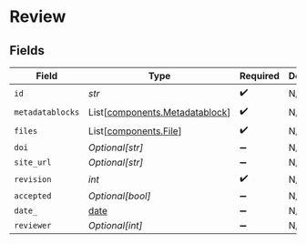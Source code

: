 # Review


## Fields

| Field                                                                      | Type                                                                       | Required                                                                   | Description                                                                |
| -------------------------------------------------------------------------- | -------------------------------------------------------------------------- | -------------------------------------------------------------------------- | -------------------------------------------------------------------------- |
| `id`                                                                       | *str*                                                                      | :heavy_check_mark:                                                         | N/A                                                                        |
| `metadatablocks`                                                           | List[[components.Metadatablock](../../models/components/metadatablock.md)] | :heavy_check_mark:                                                         | N/A                                                                        |
| `files`                                                                    | List[[components.File](../../models/components/file.md)]                   | :heavy_check_mark:                                                         | N/A                                                                        |
| `doi`                                                                      | *Optional[str]*                                                            | :heavy_minus_sign:                                                         | N/A                                                                        |
| `site_url`                                                                 | *Optional[str]*                                                            | :heavy_minus_sign:                                                         | N/A                                                                        |
| `revision`                                                                 | *int*                                                                      | :heavy_check_mark:                                                         | N/A                                                                        |
| `accepted`                                                                 | *Optional[bool]*                                                           | :heavy_minus_sign:                                                         | N/A                                                                        |
| `date_`                                                                    | [date](https://docs.python.org/3/library/datetime.html#date-objects)       | :heavy_minus_sign:                                                         | N/A                                                                        |
| `reviewer`                                                                 | *Optional[int]*                                                            | :heavy_minus_sign:                                                         | N/A                                                                        |